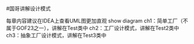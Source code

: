 #国哥讲解设计模式

每章内容建议在IDEA上查看UML图更加直观 show diagram
ch1：简单工厂（不属于GOF23之一），讲解在Test类中
ch2：工厂设计模式，讲解在Test2类中
ch3：抽象工厂设计模式，讲解在Test3类中